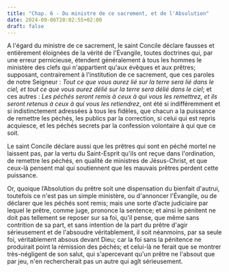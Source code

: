```yaml
---
title: "Chap. 6 - Du ministre de ce sacrement, et de l'Absolution"
date: 2024-09-06T20:02:55+02:00
draft: false
---
```



A l'égard du ministre de ce sacrement, le saint Concile déclare fausses et entièrement éloignées de la vérité de l'Évangile, toutes doctrines qui, par une erreur pernicieuse, étendent généralement à tous les hommes le ministère des clefs qui n'appartient qu'aux évêques et aux prêtres; supposant, contrairement à l'institution de ce sacrement, que ces paroles de notre Seigneur : *Tout ce que vous aurez lié sur la terre sera lié dans le ciel, et tout ce que vous aurez délié sur la terre sera délié dans le ciel*; et ces autres : *Les péchés seront remis à ceux à qui vous les remettrez, et ils seront retenus à ceux à qui vous les retiendrez*, ont été si indifféremment et si indistinctement adressées à tous les fidèles, que chacun a la puissance de remettre les péchés, les publics par la correction, si celui qui est repris acquiesce, et les péchés secrets par la confession volontaire à qui que ce soit.

Le saint Concile déclare aussi que les prêtres qui sont en péché mortel ne laissent pas, par la vertu du Saint-Esprit qu'ils ont reçue dans l'ordination, de remettre les péchés, en qualité de ministres de Jésus-Christ, et que ceux-là pensent mal qui soutiennent que les mauvais prêtres perdent cette puissance.

Or, quoique l’Absolution du prêtre soit une dispensation du bienfait d'autrui, toutefois ce n'est pas un simple ministère, ou d'annoncer l'Évangile, ou de déclarer que les péchés sont remis; mais une sorte d’acte judiciaire par lequel le prêtre, comme juge, prononce la sentence; et ainsi le pénitent ne doit pas tellement se reposer sur sa foi, qu'il pense, que même sans contrition de sa part, et sans intention de la part du prêtre d'agir sérieusement et de l'absoudre véritablement, il soit néanmoins, par sa seule foi, véritablement absous devant Dieu; car la foi sans la pénitence ne produirait point la rémission des péchés; et celui-là ne ferait que se montrer très-négligent de son salut, qui s'apercevant qu'un prêtre ne l'absout que par jeu, n'en rechercherait pas un autre qui agît sérieusement.

